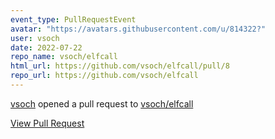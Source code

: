 ```yaml
---
event_type: PullRequestEvent
avatar: "https://avatars.githubusercontent.com/u/814322?"
user: vsoch
date: 2022-07-22
repo_name: vsoch/elfcall
html_url: https://github.com/vsoch/elfcall/pull/8
repo_url: https://github.com/vsoch/elfcall
---
```


<a href='https://github.com/vsoch' target='_blank'>vsoch</a> opened a pull request to <a href='https://github.com/vsoch/elfcall' target='_blank'>vsoch/elfcall</a>

<a href='https://github.com/vsoch/elfcall/pull/8' target='_blank'>View Pull Request</a>
